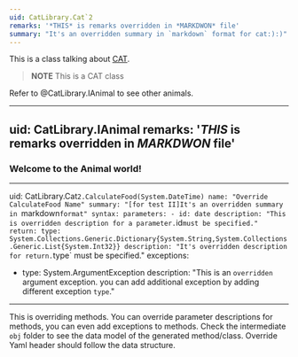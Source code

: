 ```yaml
---
uid: CatLibrary.Cat`2
remarks: '*THIS* is remarks overridden in *MARKDWON* file'
summary: "It's an overridden summary in `markdown` format for cat:):)"
---
```


This is a class talking about [CAT](https://en.wikipedia.org/wiki/Cat).

>**NOTE**
> This is a CAT class
>

Refer to @CatLibrary.IAnimal to see other animals.

---
uid: CatLibrary.IAnimal
remarks: '*THIS* is remarks overridden in *MARKDWON* file'
---

### Welcome to the **Animal** world!

---
uid: CatLibrary.Cat`2.CalculateFood(System.DateTime)
name: "Override CalculateFood Name"
summary: "[for test II]It's an overridden summary in `markdown` format"
syntax:
    parameters:
    - id: date
      description: "This is overridden description for a parameter. `id` must be specified."
    return:
      type: System.Collections.Generic.Dictionary{System.String,System.Collections.Generic.List{System.Int32}}
      description: "It's overridden description for return. `type` must be specified."
exceptions:
  - type: System.ArgumentException
    description: "This is an `overridden` argument exception. you can add additional exception by adding different exception `type`."
---

This is overriding methods. You can override parameter descriptions for methods, you can even add exceptions to methods. Check the intermediate `obj` folder to see the data model of the generated method/class. Override Yaml header should follow the data structure.
